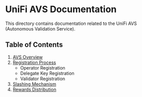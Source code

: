 # UniFi AVS Documentation

This directory contains documentation related to the UniFi AVS (Autonomous Validation Service).

## Table of Contents
1. [AVS Overview](overview.md)
2. [Registration Process](registration.md)
   - Operator Registration
   - Delegate Key Registration
   - Validator Registration
3. [Slashing Mechanism](slashing.md)
4. [Rewards Distribution](rewards.md)
